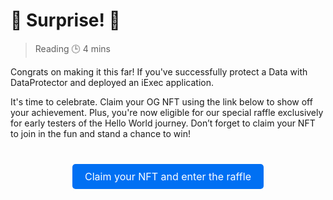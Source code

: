 # 🎉 Surprise! 🎉

> Reading 🕒 4 mins

Congrats on making it this far! If you've successfully protect a Data with
DataProtector and deployed an iExec application.

It's time to celebrate. Claim your OG NFT using the link below to show off your
achievement. Plus, you're now eligible for our special raffle exclusively for
early testers of the Hello World journey. Don’t forget to claim your NFT to join
in the fun and stand a chance to win!

<div style="text-align: center; margin: 50px 0;">
  <a href="https://app.galxe.com/quest/fArdRcqqbivyjCJ9u7nPt8/GCH72tgLK1" style="
    background-color: #0070f3; 
    color: white; 
    padding: 10px 20px; 
    text-decoration: none; 
    border-radius: 5px; 
    font-size: 16px;
    transition: background-color 0.3s ease;
  " onmouseover="this.style.backgroundColor='#005bb5';" onmouseout="this.style.backgroundColor='#0070f3';" target="_blank">
    Claim your NFT and enter the raffle
  </a>
</div>
